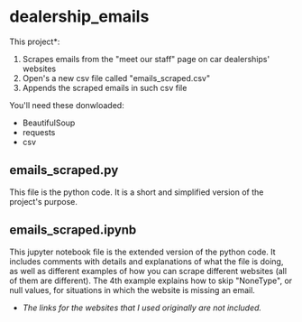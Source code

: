# dealership_emails
This project*: 
1. Scrapes emails from the "meet our staff" page on car dealerships' websites
2. Open's a new csv file called "emails_scraped.csv"
3. Appends the scraped emails in such csv file

You'll need these donwloaded:
* BeautifulSoup
* requests
* csv

## emails_scraped.py
This file is the python code. It is a short and simplified version of the project's purpose.

## emails_scraped.ipynb
This jupyter notebook file is the extended version of the python code. It includes comments with details and explanations of what the file is doing, as well as different examples of how you can scrape different websites (all of them are different). The 4th example explains how to skip "NoneType", or null values, for situations in which the website is missing an email.

* *The links for the websites that I used originally are not included.*
